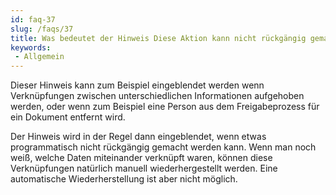 ```yaml
---
id: faq-37
slug: /faqs/37
title: Was bedeutet der Hinweis Diese Aktion kann nicht rückgängig gemacht werden
keywords:
 - Allgemein
---
```

Dieser Hinweis kann zum Beispiel eingeblendet werden wenn Verknüpfungen zwischen unterschiedlichen Informationen aufgehoben werden, oder wenn zum Beispiel eine Person aus dem Freigabeprozess für ein Dokument entfernt wird. 

Der Hinweis wird in der Regel dann eingeblendet, wenn etwas programmatisch nicht rückgängig gemacht werden kann. Wenn man noch weiß, welche Daten miteinander verknüpft waren, können diese Verknüpfungen natürlich manuell wiederhergestellt werden. Eine automatische Wiederherstellung ist aber nicht möglich.